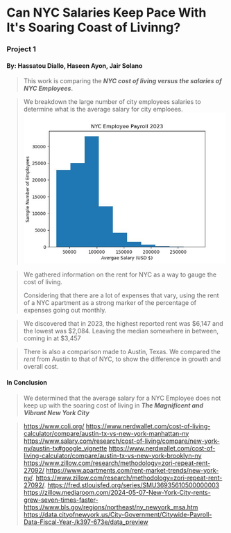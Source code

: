 # Can NYC Salaries Keep Pace With It's Soaring Coast of Livinng?
### Project 1
#### By: Hassatou Diallo, Haseen Ayon, Jair Solano


>This work is comparing the __*NYC cost of living versus the salaries of NYC Employees*__.

>We breakdown the large number of city employees salaries to determine what is the average salary for city emploees. 
    ![Data of NYC Employees Salary from a sample of 100,000 employees](/sample_nyc_employee_salary_histogram.jpeg)

>We gathered information on the rent for NYC as a way to gauge the cost of living.
>
>Considering that there are a lot of expenses that vary, using the rent of a NYC apartment as a strong
>marker of the percentage of expenses going out monthly.    


>We discovered that in 2023, the highest reported 
>rent was $6,147 and the lowest was $2,084. Leaving 
>the median somewhere in between, coming in at $3,457


>There is also a comparison made to Austin, Texas.
>We compared the *rent* from Austin to that of NYC, 
>to show the difference in growth and overall cost. 

#### __In Conclusion__ 
>We determined that the average salary for a NYC 
>Employee does not keep up with the soaring cost 
>of living in 
>__*The Magnificent and Vibrant New York City*__  


>https://www.coli.org/
>https://www.nerdwallet.com/cost-of-living-calculator/compare/austin-tx-vs-new-york-manhattan-ny
>https://www.salary.com/research/cost-of-living/compare/new-york-ny/austin-tx#google_vignette
>https://www.nerdwallet.com/cost-of-living-calculator/compare/austin-tx-vs-new-york-brooklyn-ny
>https://www.zillow.com/research/methodology=zori-repeat-rent-27092/
>https://www.apartments.com/rent-market-trends/new-york-ny/.
>https://www.zillow.com/research/methodology=zori-repeat-rent-27092/.
>https://fred.stlouisfed.org/series/SMU36935610500000003
>https://zillow.mediaroom.com/2024-05-07-New-York-City-rents-grew-seven-times-faster-
>https://www.bls.gov/regions/northeast/ny_newyork_msa.htm
>https://data.cityofnewyork.us/City-Government/Citywide-Payroll-Data-Fiscal-Year-/k397-673e/data_preview
